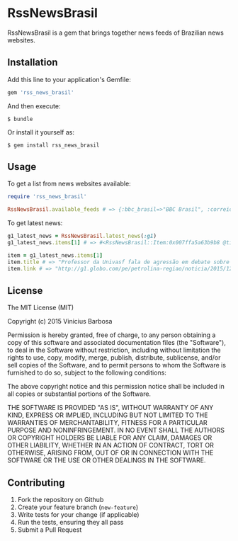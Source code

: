 # RssNewsBrasil

RssNewsBrasil is a gem that brings together news feeds of Brazilian news websites.

## Installation

Add this line to your application's Gemfile:

```ruby
gem 'rss_news_brasil'
```

And then execute:

    $ bundle

Or install it yourself as:

    $ gem install rss_news_brasil

## Usage
To get a list from news websites available:

```ruby
require 'rss_news_brasil'

RssNewsBrasil.available_feeds # => {:bbc_brasil=>"BBC Brasil", :correio_brasiliense=>"Correio Brasiliense", :carta_capital=>"Carta Capital", :correio_do_brasil=>"Correio do Brasil" ...}
```

To get latest news:

```ruby
g1_latest_news = RssNewsBrasil.latest_news(:g1)
g1_latest_news.items[1] # => #<RssNewsBrasil::Item:0x007ffa5a63b9b8 @title="Professor da Univasf fala de agressão em debate sobre racismo na UPE", @link="http://g1.globo.com/pe/petrolina-regiao/noticia/2015/12/professor-da-univasf-fala-de-agressao-em-debate-sobre-racismo-na-upe.html">

item = g1_latest_news.items[1]
item.title # => "Professor da Univasf fala de agressão em debate sobre racismo na UPE"
item.link # => "http://g1.globo.com/pe/petrolina-regiao/noticia/2015/12/professor-da-univasf-fala-de-agressao-em-debate-sobre-racismo-na-upe.html"

```

## License
The MIT License (MIT)

Copyright (c) 2015 Vinicius Barbosa

Permission is hereby granted, free of charge, to any person obtaining a copy
of this software and associated documentation files (the "Software"), to deal
in the Software without restriction, including without limitation the rights
to use, copy, modify, merge, publish, distribute, sublicense, and/or sell
copies of the Software, and to permit persons to whom the Software is
furnished to do so, subject to the following conditions:

The above copyright notice and this permission notice shall be included in all
copies or substantial portions of the Software.

THE SOFTWARE IS PROVIDED "AS IS", WITHOUT WARRANTY OF ANY KIND, EXPRESS OR
IMPLIED, INCLUDING BUT NOT LIMITED TO THE WARRANTIES OF MERCHANTABILITY,
FITNESS FOR A PARTICULAR PURPOSE AND NONINFRINGEMENT. IN NO EVENT SHALL THE
AUTHORS OR COPYRIGHT HOLDERS BE LIABLE FOR ANY CLAIM, DAMAGES OR OTHER
LIABILITY, WHETHER IN AN ACTION OF CONTRACT, TORT OR OTHERWISE, ARISING FROM,
OUT OF OR IN CONNECTION WITH THE SOFTWARE OR THE USE OR OTHER DEALINGS IN THE
SOFTWARE.



## Contributing

1. Fork the repository on Github
2. Create your feature branch (`new-feature`)
4. Write tests for your change (if applicable)
5. Run the tests, ensuring they all pass
6. Submit a Pull Request
